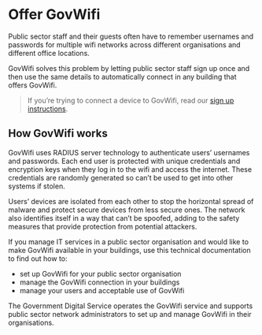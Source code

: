 # Offer GovWifi

Public sector staff and their guests often have to remember usernames and passwords for multiple wifi networks across different organisations and different office locations.

GovWifi solves this problem by letting public sector staff sign up once and then use the same details to automatically connect in any building that offers GovWifi.

> If you’re trying to connect a device to GovWifi, read our [sign up instructions](https://www.wifi.service.gov.uk/connect-to-govwifi/).

## How GovWifi works

GovWifi uses RADIUS server technology to authenticate users’ usernames and passwords.
Each end user is protected with unique credentials and encryption keys when they log in to the wifi and access the internet. These credentials are randomly generated so can’t be used to get into other systems if stolen.

Users’ devices are isolated from each other to stop the horizontal spread of malware and protect secure devices from less secure ones. The network also identifies itself in a way that can’t be spoofed, adding to the safety measures that provide protection from potential attackers.

If you manage IT services in a public sector organisation and would like to make GovWifi available in your buildings, use this technical documentation to find out how to:

+ set up GovWifi for your public sector organisation
+ manage the GovWifi connection in your buildings
+ manage your users and acceptable use of GovWifi

The Government Digital Service operates the GovWifi service and supports public sector network administrators to set up and manage GovWifi in their organisations.
